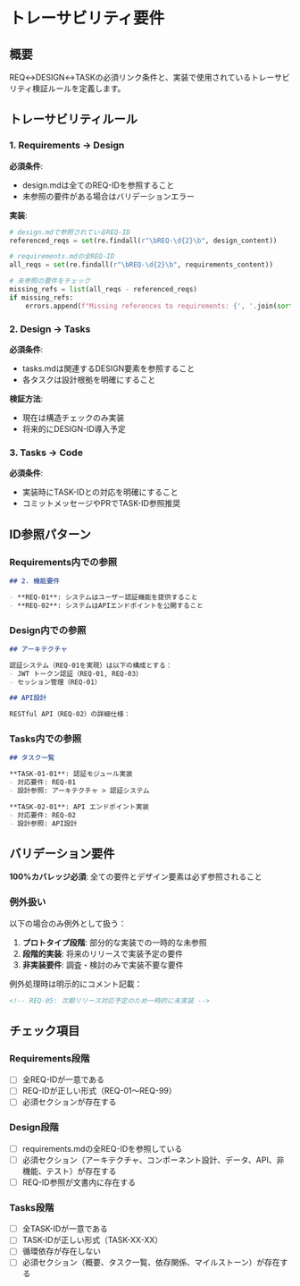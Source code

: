 # トレーサビリティ要件

## 概要

REQ↔DESIGN↔TASKの必須リンク条件と、実装で使用されているトレーサビリティ検証ルールを定義します。

## トレーサビリティルール

### 1. Requirements → Design

**必須条件**: 
- design.mdは全てのREQ-IDを参照すること
- 未参照の要件がある場合はバリデーションエラー

**実装**:
```python
# design.mdで参照されているREQ-ID
referenced_reqs = set(re.findall(r"\bREQ-\d{2}\b", design_content))

# requirements.mdの全REQ-ID
all_reqs = set(re.findall(r"\bREQ-\d{2}\b", requirements_content))

# 未参照の要件をチェック
missing_refs = list(all_reqs - referenced_reqs)
if missing_refs:
    errors.append(f"Missing references to requirements: {', '.join(sorted(missing_refs))}")
```

### 2. Design → Tasks

**必須条件**:
- tasks.mdは関連するDESIGN要素を参照すること
- 各タスクは設計根拠を明確にすること

**検証方法**:
- 現在は構造チェックのみ実装
- 将来的にDESIGN-ID導入予定

### 3. Tasks → Code

**必須条件**:
- 実装時にTASK-IDとの対応を明確にすること
- コミットメッセージやPRでTASK-ID参照推奨

## ID参照パターン

### Requirements内での参照
```markdown
## 2. 機能要件

- **REQ-01**: システムはユーザー認証機能を提供すること
- **REQ-02**: システムはAPIエンドポイントを公開すること
```

### Design内での参照
```markdown
## アーキテクチャ

認証システム（REQ-01を実現）は以下の構成とする：
- JWT トークン認証（REQ-01, REQ-03）
- セッション管理（REQ-01）

## API設計

RESTful API（REQ-02）の詳細仕様：
```

### Tasks内での参照  
```markdown
## タスク一覧

**TASK-01-01**: 認証モジュール実装
- 対応要件: REQ-01
- 設計参照: アーキテクチャ > 認証システム

**TASK-02-01**: API エンドポイント実装  
- 対応要件: REQ-02
- 設計参照: API設計
```

## バリデーション要件

**100%カバレッジ必須**: 全ての要件とデザイン要素は必ず参照されること

### 例外扱い

以下の場合のみ例外として扱う：

1. **プロトタイプ段階**: 部分的な実装での一時的な未参照
2. **段階的実装**: 将来のリリースで実装予定の要件  
3. **非実装要件**: 調査・検討のみで実装不要な要件

例外処理時は明示的にコメント記載：

```markdown
<!-- REQ-05: 次期リリース対応予定のため一時的に未実装 -->
```

## チェック項目

### Requirements段階
- [ ] 全REQ-IDが一意である
- [ ] REQ-IDが正しい形式（REQ-01～REQ-99）
- [ ] 必須セクションが存在する

### Design段階  
- [ ] requirements.mdの全REQ-IDを参照している
- [ ] 必須セクション（アーキテクチャ、コンポーネント設計、データ、API、非機能、テスト）が存在する
- [ ] REQ-ID参照が文書内に存在する

### Tasks段階
- [ ] 全TASK-IDが一意である  
- [ ] TASK-IDが正しい形式（TASK-XX-XX）
- [ ] 循環依存が存在しない
- [ ] 必須セクション（概要、タスク一覧、依存関係、マイルストーン）が存在する